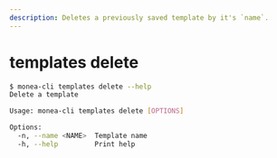 ```yaml
---
description: Deletes a previously saved template by it's `name`.
---
```


# templates delete

```bash
$ monea-cli templates delete --help
Delete a template

Usage: monea-cli templates delete [OPTIONS]

Options:
  -n, --name <NAME>  Template name
  -h, --help         Print help
```
